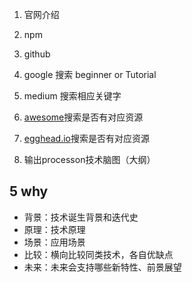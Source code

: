 1. 官网介绍
2. npm
3. github
4. google 搜索 beginner or Tutorial
5. medium 搜索相应关键字
6. [awesome](https://github.com/sindresorhus/awesome)搜索是否有对应资源
7. [egghead.io](https://egghead.io/)搜索是否有对应资源

8. 输出processon技术脑图（大纲）

## 5 why

* 背景：技术诞生背景和迭代史
* 原理：技术原理
* 场景：应用场景
* 比较：横向比较同类技术，各自优缺点
* 未来：未来会支持哪些新特性、前景展望